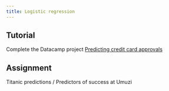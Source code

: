 ```yaml
---
title: Logistic regression
---
```


## Tutorial

Complete the Datacamp project [Predicting credit card approvals](https://www.datacamp.com/projects/558)

## Assignment

Titanic predictions / Predictors of success at Umuzi
